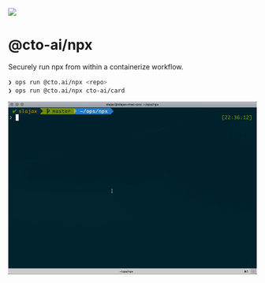 ![](https://cto.ai/static/oss-banner.png)

# @cto-ai/npx

Securely run npx from within a containerize workflow.

```bash
❯ ops run @cto.ai/npx <repo>
❯ ops run @cto.ai/npx cto-ai/card 
```

![example](https://raw.githubusercontent.com/cto-ai/npx/master/example.gif)
